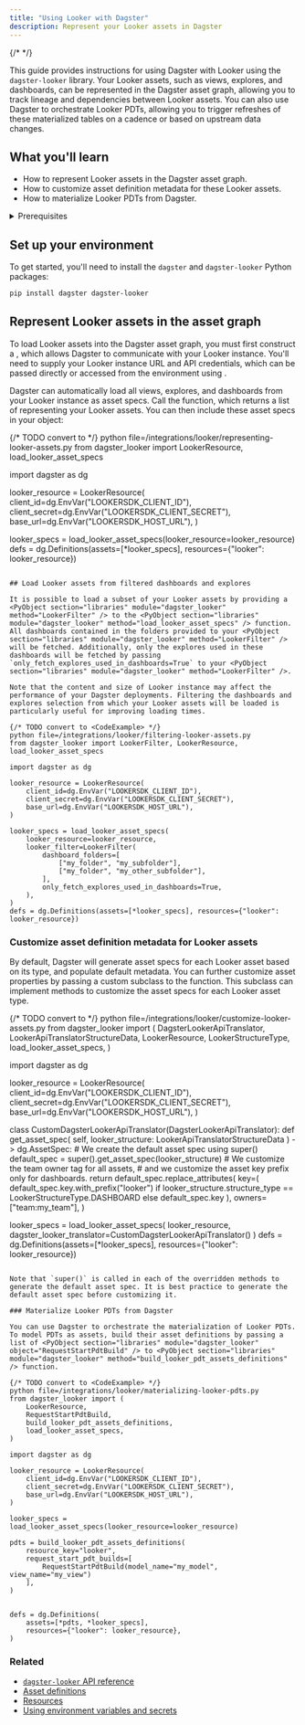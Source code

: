 ```yaml
---
title: "Using Looker with Dagster"
description: Represent your Looker assets in Dagster
---
```


{/* <ExperimentalCallout /> */}

This guide provides instructions for using Dagster with Looker using the `dagster-looker` library. Your Looker assets, such as views, explores, and dashboards, can be represented in the Dagster asset graph, allowing you to track lineage and dependencies between Looker assets. You can also use Dagster to orchestrate Looker PDTs, allowing you to trigger refreshes of these materialized tables on a cadence or based on upstream data changes.

## What you'll learn

- How to represent Looker assets in the Dagster asset graph.
- How to customize asset definition metadata for these Looker assets.
- How to materialize Looker PDTs from Dagster.

<details>
  <summary>Prerequisites</summary>

- The `dagster-looker` library installed in your environment
- Familiarity with asset definitions and the Dagster asset graph
- Familiarity with Dagster resources
- Familiarity with Looker concepts, like views, explores, and dashboards
- A Looker instance
- Looker API credentials to access your Looker instance. For more information, see [Looker API authentication](https://cloud.google.com/looker/docs/api-auth) in the Looker documentation.

</details>

## Set up your environment

To get started, you'll need to install the `dagster` and `dagster-looker` Python packages:

```bash
pip install dagster dagster-looker
```

## Represent Looker assets in the asset graph

To load Looker assets into the Dagster asset graph, you must first construct a <PyObject section="libraries" module="dagster_looker" object="LookerResource" />, which allows Dagster to communicate with your Looker instance. You'll need to supply your Looker instance URL and API credentials, which can be passed directly or accessed from the environment using <PyObject section="resources" module="dagster" object="EnvVar" />.

Dagster can automatically load all views, explores, and dashboards from your Looker instance as asset specs. Call the <PyObject section="libraries" module="dagster_looker" method="load_looker_asset_specs" /> function, which returns a list of <PyObject section="assets" module="dagster" object="AssetSpec" pluralize /> representing your Looker assets. You can then include these asset specs in your <PyObject section="definitions" module="dagster" object="Definitions" /> object:

{/* TODO convert to <CodeExample> */}
python file=/integrations/looker/representing-looker-assets.py
from dagster_looker import LookerResource, load_looker_asset_specs

import dagster as dg

looker_resource = LookerResource(
    client_id=dg.EnvVar("LOOKERSDK_CLIENT_ID"),
    client_secret=dg.EnvVar("LOOKERSDK_CLIENT_SECRET"),
    base_url=dg.EnvVar("LOOKERSDK_HOST_URL"),
)

looker_specs = load_looker_asset_specs(looker_resource=looker_resource)
defs = dg.Definitions(assets=[*looker_specs], resources={"looker": looker_resource})
```

## Load Looker assets from filtered dashboards and explores

It is possible to load a subset of your Looker assets by providing a <PyObject section="libraries" module="dagster_looker" method="LookerFilter" /> to the <PyObject section="libraries" module="dagster_looker" method="load_looker_asset_specs" /> function. All dashboards contained in the folders provided to your <PyObject section="libraries" module="dagster_looker" method="LookerFilter" /> will be fetched. Additionally, only the explores used in these dashboards will be fetched by passing `only_fetch_explores_used_in_dashboards=True` to your <PyObject section="libraries" module="dagster_looker" method="LookerFilter" />.

Note that the content and size of Looker instance may affect the performance of your Dagster deployments. Filtering the dashboards and explores selection from which your Looker assets will be loaded is particularly useful for improving loading times.

{/* TODO convert to <CodeExample> */}
python file=/integrations/looker/filtering-looker-assets.py
from dagster_looker import LookerFilter, LookerResource, load_looker_asset_specs

import dagster as dg

looker_resource = LookerResource(
    client_id=dg.EnvVar("LOOKERSDK_CLIENT_ID"),
    client_secret=dg.EnvVar("LOOKERSDK_CLIENT_SECRET"),
    base_url=dg.EnvVar("LOOKERSDK_HOST_URL"),
)

looker_specs = load_looker_asset_specs(
    looker_resource=looker_resource,
    looker_filter=LookerFilter(
        dashboard_folders=[
            ["my_folder", "my_subfolder"],
            ["my_folder", "my_other_subfolder"],
        ],
        only_fetch_explores_used_in_dashboards=True,
    ),
)
defs = dg.Definitions(assets=[*looker_specs], resources={"looker": looker_resource})
```

### Customize asset definition metadata for Looker assets

By default, Dagster will generate asset specs for each Looker asset based on its type, and populate default metadata. You can further customize asset properties by passing a custom <PyObject section="libraries" module="dagster_looker" object="DagsterLookerApiTranslator" /> subclass to the <PyObject section="libraries" module="dagster_looker" method="load_looker_asset_specs" /> function. This subclass can implement methods to customize the asset specs for each Looker asset type.

{/* TODO convert to <CodeExample> */}
python file=/integrations/looker/customize-looker-assets.py
from dagster_looker import (
    DagsterLookerApiTranslator,
    LookerApiTranslatorStructureData,
    LookerResource,
    LookerStructureType,
    load_looker_asset_specs,
)

import dagster as dg

looker_resource = LookerResource(
    client_id=dg.EnvVar("LOOKERSDK_CLIENT_ID"),
    client_secret=dg.EnvVar("LOOKERSDK_CLIENT_SECRET"),
    base_url=dg.EnvVar("LOOKERSDK_HOST_URL"),
)


class CustomDagsterLookerApiTranslator(DagsterLookerApiTranslator):
    def get_asset_spec(
        self, looker_structure: LookerApiTranslatorStructureData
    ) -> dg.AssetSpec:
        # We create the default asset spec using super()
        default_spec = super().get_asset_spec(looker_structure)
        # We customize the team owner tag for all assets,
        # and we customize the asset key prefix only for dashboards.
        return default_spec.replace_attributes(
            key=(
                default_spec.key.with_prefix("looker")
                if looker_structure.structure_type == LookerStructureType.DASHBOARD
                else default_spec.key
            ),
            owners=["team:my_team"],
        )


looker_specs = load_looker_asset_specs(
    looker_resource, dagster_looker_translator=CustomDagsterLookerApiTranslator()
)
defs = dg.Definitions(assets=[*looker_specs], resources={"looker": looker_resource})
```

Note that `super()` is called in each of the overridden methods to generate the default asset spec. It is best practice to generate the default asset spec before customizing it.

### Materialize Looker PDTs from Dagster

You can use Dagster to orchestrate the materialization of Looker PDTs. To model PDTs as assets, build their asset definitions by passing a list of <PyObject section="libraries" module="dagster_looker" object="RequestStartPdtBuild" /> to <PyObject section="libraries" module="dagster_looker" method="build_looker_pdt_assets_definitions" /> function.

{/* TODO convert to <CodeExample> */}
python file=/integrations/looker/materializing-looker-pdts.py
from dagster_looker import (
    LookerResource,
    RequestStartPdtBuild,
    build_looker_pdt_assets_definitions,
    load_looker_asset_specs,
)

import dagster as dg

looker_resource = LookerResource(
    client_id=dg.EnvVar("LOOKERSDK_CLIENT_ID"),
    client_secret=dg.EnvVar("LOOKERSDK_CLIENT_SECRET"),
    base_url=dg.EnvVar("LOOKERSDK_HOST_URL"),
)

looker_specs = load_looker_asset_specs(looker_resource=looker_resource)

pdts = build_looker_pdt_assets_definitions(
    resource_key="looker",
    request_start_pdt_builds=[
        RequestStartPdtBuild(model_name="my_model", view_name="my_view")
    ],
)


defs = dg.Definitions(
    assets=[*pdts, *looker_specs],
    resources={"looker": looker_resource},
)
```

### Related

- [`dagster-looker` API reference](/api/python-api/libraries/dagster-looker)
- [Asset definitions](/guides/build/assets/defining-assets)
- [Resources](/guides/build/external-resources/)
- [Using environment variables and secrets](/guides/dagster/using-environment-variables-and-secrets)
